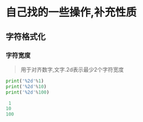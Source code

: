 # 自己找的一些操作,补充性质

## 字符格式化

### 字符宽度

>用于对齐数字,文字.2d表示最少2个字符宽度

```python
print('%2d'%1)
print('%2d'%10)
print('%2d'%100)
```

```c
 1
10
100
```
